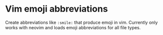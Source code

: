 # Vim emoji abbreviations

Create abbreviations like `:smile:` that produce emoji in vim. Currently only
works with neovim and loads emoji abbreviations for all file types.
